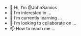 - 👋 Hi, I’m @JohnSamios
- 👀 I’m interested in ...
- 🌱 I’m currently learning ...
- 💞️ I’m looking to collaborate on ...
- 📫 How to reach me ...

<!---
JohnSamios/JohnSamios is a ✨ special ✨ repository because its `README.md` (this file) appears on your GitHub profile.
You can click the Preview link to take a look at your changes.
--->
